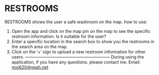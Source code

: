 # RESTROOMS

RESTROOMS shows the user a safe washroom on the map.
how to use:
1. Open the app and click on the map pin on the map to see the specific restroom information. Is it suitable for the user?
2. Enter a specific location in the search box to show you the restrooms in the search area on the map.
3. Click on the ‘+’ sign to upload a new restroom information for other users.
————————————————————
During using the application, if you have any questions.
please contact me.
Email: moi620@yeah.net
